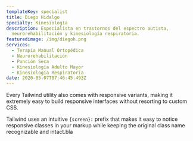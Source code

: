 ```yaml
---
templateKey: specialist
title: Diego Hidalgo
specialty: Kinesiología
description: Especialista en trastornos del espectro autista,
  neurorehabilitación y kinesiología respiratoria.
featuredimage: /img/diegoh.png
services:
  - Terapia Manual Ortopédica
  - Neurorehabilitación
  - Punción Seca
  - Kinesiología Adulto Mayor
  - Kinesiología Respiratoria
date: 2020-05-07T07:46:45.493Z
---
```

Every Tailwind utility also comes with responsive variants, making it extremely easy to build responsive interfaces without resorting to custom CSS.

Tailwind uses an intuitive `{screen}:` prefix that makes it easy to notice responsive classes in your markup while keeping the original class name recognizable and intact.bla
